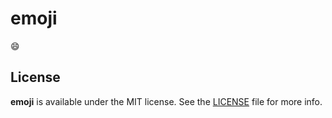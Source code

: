 # emoji
:smile:


## License

**emoji** is available under the MIT license. See the [LICENSE](https://github.com/onmyway133/emoji/blob/master/LICENSE.md) file for more info.
